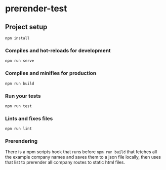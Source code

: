 # prerender-test

## Project setup
```
npm install
```

### Compiles and hot-reloads for development
```
npm run serve
```

### Compiles and minifies for production
```
npm run build
```

### Run your tests
```
npm run test
```

### Lints and fixes files
```
npm run lint
```

### Prerendering

There is a npm scripts hook that runs before `npm run build` that fetches all the example company names and saves them to a json file locally, then uses that list to prerender all company routes to static html files.